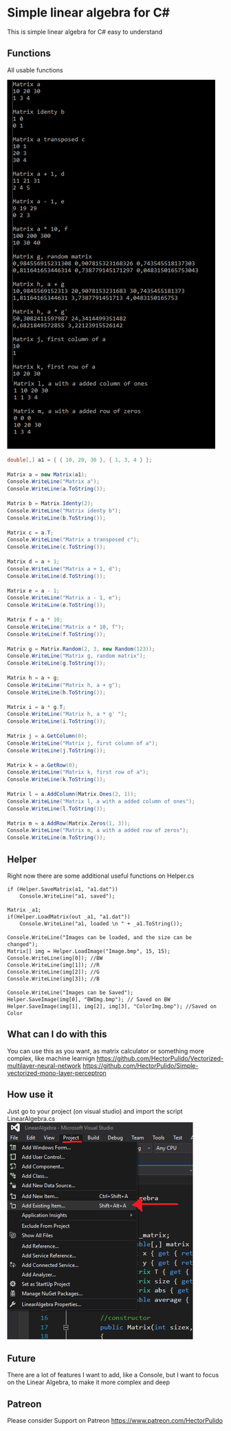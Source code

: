 # Simple linear algebra for C#

This is simple linear algebra for C# easy to understand

## Functions

All usable functions 

![alt text](https://github.com/HectorPulido/Simple_Linear_Algebra/blob/master/Img/Functions.png?raw=true "Functions")

```csharp
double[,] a1 = { { 10, 20, 30 }, { 1, 3, 4 } };

Matrix a = new Matrix(a1);
Console.WriteLine("Matrix a");
Console.WriteLine(a.ToString());

Matrix b = Matrix.Identy(2);
Console.WriteLine("Matrix identy b");
Console.WriteLine(b.ToString());

Matrix c = a.T;
Console.WriteLine("Matrix a transposed c");
Console.WriteLine(c.ToString());

Matrix d = a + 1;
Console.WriteLine("Matrix a + 1, d");
Console.WriteLine(d.ToString());

Matrix e = a - 1;
Console.WriteLine("Matrix a - 1, e");
Console.WriteLine(e.ToString());

Matrix f = a * 10;
Console.WriteLine("Matrix a * 10, f");
Console.WriteLine(f.ToString());

Matrix g = Matrix.Random(2, 3, new Random(123));
Console.WriteLine("Matrix g, random matrix");
Console.WriteLine(g.ToString());

Matrix h = a + g;
Console.WriteLine("Matrix h, a + g");
Console.WriteLine(h.ToString());

Matrix i = a * g.T;
Console.WriteLine("Matrix h, a * g' ");
Console.WriteLine(i.ToString());

Matrix j = a.GetColumn(0);
Console.WriteLine("Matrix j, first column of a");
Console.WriteLine(j.ToString());

Matrix k = a.GetRow(0);
Console.WriteLine("Matrix k, first row of a");
Console.WriteLine(k.ToString());

Matrix l = a.AddColumn(Matrix.Ones(2, 1));
Console.WriteLine("Matrix l, a with a added column of ones");
Console.WriteLine(l.ToString());

Matrix m = a.AddRow(Matrix.Zeros(1, 3));
Console.WriteLine("Matrix m, a with a added row of zeros");
Console.WriteLine(m.ToString());
```
## Helper 
Right now there are some additional useful functions on Helper.cs
```
if (Helper.SaveMatrix(a1, "a1.dat"))
	Console.WriteLine("a1, saved");

Matrix _a1;
if(Helper.LoadMatrix(out _a1, "a1.dat"))
	Console.WriteLine("a1, loaded \n " + _a1.ToString());

Console.WriteLine("Images can be loaded, and the size can be changed");
Matrix[] img = Helper.LoadImage("Image.bmp", 15, 15);
Console.WriteLine(img[0]); //BW
Console.WriteLine(img[1]); //R
Console.WriteLine(img[2]); //G
Console.WriteLine(img[3]); //B

Console.WriteLine("Images can be Saved");
Helper.SaveImage(img[0], "BWImg.bmp"); // Saved on BW
Helper.SaveImage(img[1], img[2], img[3], "ColorImg.bmp"); //Saved on Color
```
## What can I do with this
You can use this as you want, as matrix calculator or something more complex, like machine learnign 
https://github.com/HectorPulido/Vectorized-multilayer-neural-network
https://github.com/HectorPulido/Simple-vectorized-mono-layer-perceptron

## How use it
Just go to your project (on visual studio) and import the script LinearAlgebra.cs
![alt text](https://github.com/HectorPulido/Simple_Linear_Algebra/blob/master/Img/HowToUse.png?raw=true "HowToUseIt")

## Future
There are a lot of features I want to add, like a Console, but I want to focus on the Linear Algebra, to make it more complex and deep

## Patreon
Please consider Support on Patreon
https://www.patreon.com/HectorPulido

